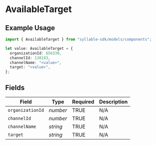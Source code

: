 # AvailableTarget

## Example Usage

```typescript
import { AvailableTarget } from "syllable-sdk/models/components";

let value: AvailableTarget = {
  organizationId: 656330,
  channelId: 138183,
  channelName: "<value>",
  target: "<value>",
};
```

## Fields

| Field              | Type               | Required           | Description        |
| ------------------ | ------------------ | ------------------ | ------------------ |
| `organizationId`   | *number*           | TRUE | N/A                |
| `channelId`        | *number*           | TRUE | N/A                |
| `channelName`      | *string*           | TRUE | N/A                |
| `target`           | *string*           | TRUE | N/A                |